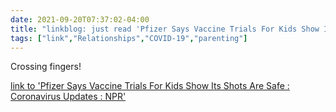 ```yaml
---
date: 2021-09-20T07:37:02-04:00
title: "linkblog: just read 'Pfizer Says Vaccine Trials For Kids Show Its Shots Are Safe : Coronavirus Updates : NPR'"
tags: ["link","Relationships","COVID-19","parenting"]
---
```

Crossing fingers!
 
[link to 'Pfizer Says Vaccine Trials For Kids Show Its Shots Are Safe : Coronavirus Updates : NPR'](https://www.npr.org/sections/coronavirus-live-updates/2021/09/20/1038832951/pfizer-and-biontech-vaccine-trials-for-kids-show-the-shots-are-safe-and-effectiv)
